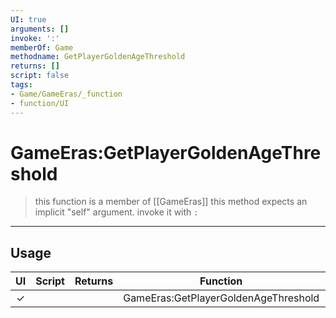 ```yaml
---
UI: true
arguments: []
invoke: ':'
memberOf: Game
methodname: GetPlayerGoldenAgeThreshold
returns: []
script: false
tags:
- Game/GameEras/_function
- function/UI
---
```

# GameEras:GetPlayerGoldenAgeThreshold
> this function is a member of [[GameEras]]
> this method expects an implicit "self" argument. invoke it with `:`
-----
## Usage
|  UI | Script | Returns | Function | Arguments |
|:---:|:------:|-------:|:--------:|:---------|
|✓| ||GameEras:GetPlayerGoldenAgeThreshold||
